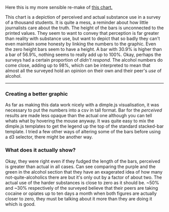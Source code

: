 Here this is my more sensible re-make of [this chart.](http://flowingdata.com/2010/05/14/wait-something-isnt-right-here/) 

This chart is a depiction of perceived and actual substance use in a survey of a thousand students. It is quite a mess, a reminder about how little journalists care about the truth. The height of the bars is unconnected to the printed values. They seem to want to convey that perception is far greater than reality with substance use, but want to depict that so badly they can't even maintain some honesty by linking the numbers to the graphic. Even the zero height bars seem to have a height. A bar with 30.9% is higher than a bar of 56.9%, nothing seems to really add up to 100%. Okay, perhaps the surveys had a certain proportion of _didn't respond._ The alcohol numbers do come close, adding up to 98%, which can be interpreted to mean that almost all the surveyed hold an opinion on their own and their peer's _use_ of alcohol.
_____________________

### Creating a better graphic

As far as making this data work nicely with a dimple.js visualisation, it was necessary to put the numbers into a csv in tall format. Bar for the _perceived_ results are made less opaque than the actual one although you can tell whats what by hovering the mouse anyway. It was quite easy to mix the dimple.js templates to get the legend up the top of the standard stacked-bar template. I tried a few other ways of altering some of the bars before using a d3 selector, there might be another way.

### What does it actually show?

Okay, they were right even if they fudged the length of the bars, perceived is greater than actual in all cases. Can see comparing the purple and the green in the alcohol section that they have an exagerated idea of how many not-quite-alcoholics there are but it's only out by a factor of about two. The actual use of the harder substances is close to zero as it should be. ~50% and ~30% respectively of the surveyed believe that their peers are taking cocaine or opiates up to ten days a month when both figures are actually closer to zero, they must be talking about it more than they are doing it which is good. 